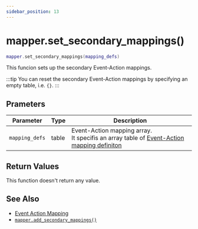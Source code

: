 ```yaml
---
sidebar_position: 13
---
```


# mapper.set_secondary_mappings()
```lua
mapper.set_secondary_mappings(mapping_defs)
```
This funcion sets up the secondary Event-Action mappings.

:::tip
You can reset the secondary Event-Action mappings by specifying an empty table, i.e. `{}`.
:::

## Prameters
|Parameter|Type|Description|
|-|-|-|
|`mapping_defs`|table|Event-Action mapping array.<br/>It specifis an array table of [Event-Action mapping definiton](/libs/mapper/mapper_set_primary_mappings#event-action-mapping-definition)


## Return Values
This function doesn't return any value.

## See Also
- [Event Action Mapping](/guide/event-action-mapping)
- [`mapper.add_secondary_mappings()`](/libs/mapper/mapper_add_secondary_mappings)
